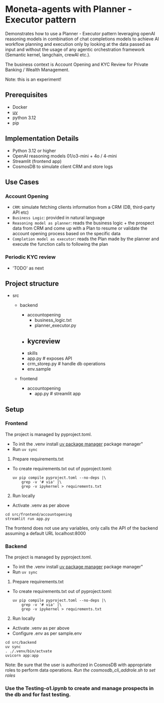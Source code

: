 # Moneta-agents with Planner - Executor pattern

Demonstrates how to use a Planner - Executor pattern leveraging openAI reasoning models in combination of chat completions models to achieve AI workflow planning and execution only by looking at the data passed as input and without the usage of any agentic orchestration framework (Semantic kernel, langchain, crewAI etc.).

The business context is Account Opening and KYC Review for Private Banking / Wealth Management.

Note: this is an experiment!

## Prerequisites

* Docker
* [uv](https://docs.astral.sh/uv/getting-started/installation/)
* python 3.12
* pip

## Implementation Details
- Python 3.12 or higher
- OpenAI reasoning models 01/o3-mini + 4o / 4-mini
- Streamlit (frontend app)
- CosmosDB to simulate client CRM and store logs

## Use Cases

### Account Opening 

- `CRM`: simulate fetching clients information from a CRM (DB, third-party API etc)
- `Business Logic`: provided in natural language
- `Reasoning model as planner`: reads the business logic + the prospect data from CRM and come up with a Plan to resume or validate the account opening process based on the specific data
- `Completion model as executor`: reads the Plan made by the planner and execute the function calls to following the plan

### Periodic KYC review 

- 'TODO' as next

## Project structure

- src
  - backend
    - accountopening
      - business_logic.txt
      - planner_executor.py  
    - kycreview
      - 
    - skills
    - app.py # exposes API
    - crm_storep.py # handle db operations
    - env.sample

  - frontend
    - accountopening
        - app.py # streamlit app

## Setup

### Frontend
The project is managed by pyproject.toml.

* To init the .venv  install [uv package manager](https://docs.astral.sh/uv/getting-started/installation/) package manager"
* Run `uv sync`

1. Prepare requirements.txt
* To create requirements.txt out of pyproject.toml:
    ```shell
    uv pip compile pyproject.toml --no-deps |\
        grep -v '# via' |\
        grep -v ipykernel > requirements.txt 
    ```

2. Run locally

* Activate .venv as per above

```shell
cd src/frontend/accountopening
streamlit run app.py
```

The frontend does not use any variables, only calls the API of the backend assuming a default URL localhost:8000

### Backend
The project is managed by pyproject.toml.

* To init the .venv  install [uv package manager](https://docs.astral.sh/uv/getting-started/installation/) package manager"
* Run `uv sync`

1. Prepare requirements.txt
* To create requirements.txt out of pyproject.toml:
    ```shell
    uv pip compile pyproject.toml --no-deps |\
        grep -v '# via' |\
        grep -v ipykernel > requirements.txt 
    ```

2. Run locally

* Activate .venv as per above
* Configure .env as per sample.env

```shell
cd src/backend
uv sync
. ./.venv/bin/actvate
uvicorn app:app
```

Note: Be sure that the user is authorized in CosmosDB with appropriate roles to perform data operations.
*Run the cosmosdb_cli_addrole.sh to set roles*

### Use the Testing-o1.ipynb to create and manage prospects in the db and for fast testing.
